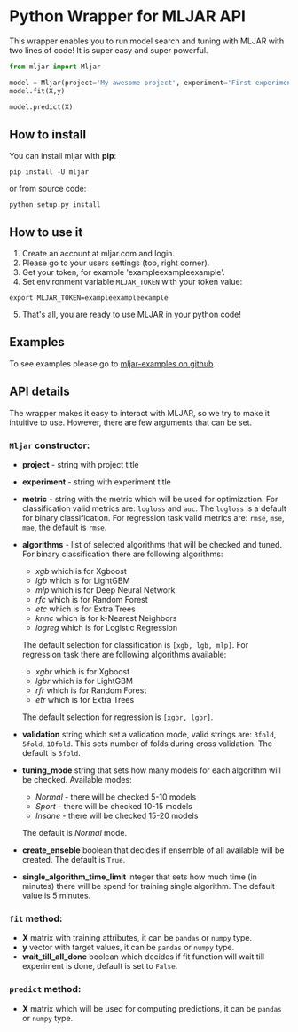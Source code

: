 # Python Wrapper for MLJAR API

This wrapper enables you to run model search and tuning with MLJAR with two lines of code! It is super easy and super powerful.

```python
from mljar import Mljar

model = Mljar(project='My awesome project', experiment='First experiment')
model.fit(X,y)

model.predict(X)
```


## How to install

You can install mljar with **pip**:

    pip install -U mljar

or from source code:

    python setup.py install

## How to use it

 1. Create an account at mljar.com and login.
 2. Please go to your users settings (top, right corner).
 3. Get your token, for example 'exampleexampleexample'.
 4. Set environment variable `MLJAR_TOKEN` with your token value:
```
export MLJAR_TOKEN=exampleexampleexample
```
 5. That's all, you are ready to use MLJAR in your python code!

## Examples

To see examples please go to [mljar-examples on github][1].

## API details

The wrapper makes it easy to interact with MLJAR, so we try to make it intuitive to use. However, there are few arguments that can be set.

### `Mljar` constructor:

 - **project** - string with project title
 - **experiment** - string with experiment title
 - **metric** - string with the metric which will be used for optimization. For classification valid metrics are: `logloss` and `auc`. The `logloss` is a default for binary classification. For regression task valid metrics are: `rmse`, `mse`, `mae`, the default is `rmse`.
 - **algorithms** - list of selected algorithms that will be checked and tuned. For binary classification there are following algorithms:
    * *xgb*  which is for Xgboost
    * *lgb*  which is for LightGBM
    * *mlp*  which is for Deep Neural Network
    * *rfc*  which is for Random Forest
    * *etc*  which is for Extra Trees
    * *knnc*  which is for k-Nearest Neighbors
    * *logreg*  which is for Logistic Regression

     The default selection for classification is `[xgb, lgb, mlp]`. For regression task there are following algorithms available:

    * *xgbr*  which is for Xgboost
    * *lgbr*  which is for LightGBM
    * *rfr*  which is for Random Forest
    * *etr*  which is for Extra Trees

     The default selection for regression is `[xgbr, lgbr]`.  

 - **validation** string which set a validation mode, valid strings are: `3fold`, `5fold`, `10fold`. This sets number of folds during cross validation. The default is `5fold`.
 - **tuning_mode** string that sets how many models for each algorithm will be checked. Available modes:
    * *Normal* - there will be checked 5-10 models
    * *Sport* - there will be checked 10-15 models
    * *Insane* - there will be checked 15-20 models

     The default is *Normal* mode.

 - **create_enseble** boolean that decides if ensemble of all available will be created. The default is `True`.
 - **single_algorithm_time_limit** integer that sets how much time (in minutes) there will be spend for training single algorithm.
             The default value is 5 minutes.

### `fit` method:

 - **X** matrix with training attributes, it can be `pandas` or `numpy` type.
 - **y** vector with target values, it can be `pandas` or `numpy` type.
 - **wait_till_all_done** boolean which decides if fit function will wait
                         till experiment is done, default is set to `False`.
### `predict` method:

 - **X** matrix which will be used for computing predictions, it can be `pandas` or `numpy` type.


[1]: https://github.com/mljar/mljar-examples
